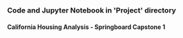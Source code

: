 
### Code and Jupyter Notebook in 'Project' directory

#### California Housing Analysis - Springboard Capstone 1
